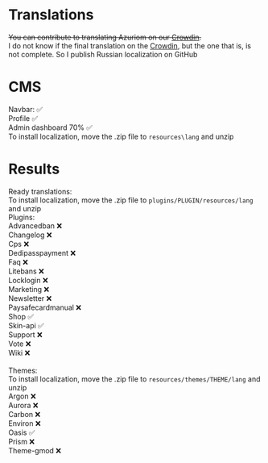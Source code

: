# Translations 
<s>You can contribute to translating Azuriom on our [Crowdin](https://translate.azuriom.com/).</s> <br>
I do not know if the final translation on the [Crowdin](https://translate.azuriom.com/), but the one that is, is not complete. So I publish Russian localization on GitHub
# CMS
Navbar: &#9989;<br>
Profile &#9989;<br>
Admin dashboard 70% &#9989;<br>
To install localization, move the .zip file to ``resources\lang``  and unzip

# Results
Ready translations:<br>
To install localization, move the .zip file to ``plugins/PLUGIN/resources/lang``  and unzip <br>
Plugins:<br>
Advancedban &#10060;<br>
Changelog &#10060;<br>
Cps &#10060;<br>
Dedipasspayment &#10060;<br>
Faq &#10060;<br>
Litebans &#10060;<br>
Locklogin &#10060;<br>
Marketing &#10060;<br>
Newsletter &#10060;<br>
Paysafecardmanual &#10060;<br>
Shop &#9989;<br>
Skin-api &#9989;<br>
Support &#10060;<br>
Vote &#10060;<br>
Wiki &#10060;<br>
<br>
Themes: <br>
To install localization, move the .zip file to ``resources/themes/THEME/lang``  and unzip <br>
Argon &#10060;<br>
Aurora &#10060;<br>
Carbon &#10060;<br>
Environ &#10060;<br>
Oasis &#9989;<br>
Prism &#10060;<br>
Theme-gmod &#10060;<br>
